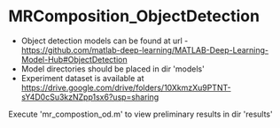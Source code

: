 # MRComposition_ObjectDetection

- Object detection models can be found at url - https://github.com/matlab-deep-learning/MATLAB-Deep-Learning-Model-Hub#ObjectDetection
- Model directories should be placed in dir 'models'
- Experiment dataset is available at https://drive.google.com/drive/folders/10XkmzXu9PTNT-sY4D0cSu3kzNZpp1sx6?usp=sharing

Execute 'mr_compostion_od.m' to view preliminary results in dir 'results'

